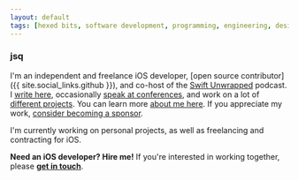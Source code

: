 ```yaml
---
layout: default
tags: [hexed bits, software development, programming, engineering, design patterns, ios, objective-c, swift, ethics]
---
```


<h3 class="branded">jsq</h3>

I'm an independent and freelance iOS developer, [open source contributor]({{ site.social_links.github }}), and co-host of the [Swift Unwrapped](https://spec.fm/podcasts/swift-unwrapped) podcast.
I [write here](/blog), occasionally [speak at conferences](/speaking), and work on a lot of [different projects](/projects).
You can learn more [about me here](/about).
If you appreciate my work, [consider becoming a sponsor](/sponsor).

I'm currently working on personal projects, as well as freelancing and contracting for iOS.

**Need an iOS developer? Hire me!** If you're interested in working together, please **[get in touch](/contact)**.
